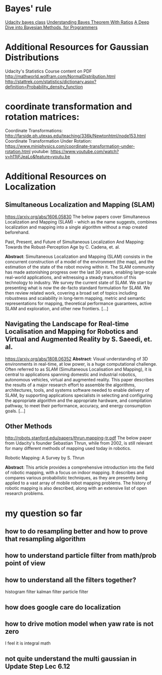 # Bayes' rule
[Udacity bayes class](https://classroom.udacity.com/courses/st101/lessons/48703346/concepts/483698470923)
[Understanding Bayes Theorem With Ratios](https://betterexplained.com/articles/understanding-bayes-theorem-with-ratios/)
[A Deep Dive into Bayesian Methods, for Programmers](http://greenteapress.com/wp/think-bayes/)

# Additional Resources for Gaussian Distributions
Udacity's Statistics Course content on PDF
http://mathworld.wolfram.com/NormalDistribution.html
http://stattrek.com/statistics/dictionary.aspx?definition=Probability_density_function

# coordinate transformation and rotation matrices:
Coordinate Transformations: http://farside.ph.utexas.edu/teaching/336k/Newtonhtml/node153.html
Coordinate Transformation Under Rotation: https://www.miniphysics.com/coordinate-transformation-under-rotation.html
youtube: https://www.youtube.com/watch?v=h11ljFJeaLo&feature=youtu.be


# Additional Resources on Localization
## Simultaneous Localization and Mapping (SLAM)
https://arxiv.org/abs/1606.05830
The below papers cover Simultaneous Localization and Mapping (SLAM) - which as the name suggests, combines localization and mapping into a single algorithm without a map created beforehand.

Past, Present, and Future of Simultaneous Localization And Mapping: Towards the Robust-Perception Age by C. Cadena, et. al.

**Abstract**: Simultaneous Localization and Mapping (SLAM) consists in the concurrent construction of a model of the environment (the map), and the estimation of the state of the robot moving within it. The SLAM community has made astonishing progress over the last 30 years, enabling large-scale real-world applications, and witnessing a steady transition of this technology to industry. We survey the current state of SLAM. We start by presenting what is now the de-facto standard formulation for SLAM. We then review related work, covering a broad set of topics including robustness and scalability in long-term mapping, metric and semantic representations for mapping, theoretical performance guarantees, active SLAM and exploration, and other new frontiers. [...]

## Navigating the Landscape for Real-time Localisation and Mapping for Robotics and Virtual and Augmented Reality by S. Saeedi, et. al.
https://arxiv.org/abs/1808.06352
**Abstract**: Visual understanding of 3D environments in real-time, at low power, is a huge computational challenge. Often referred to as SLAM (Simultaneous Localisation and Mapping), it is central to applications spanning domestic and industrial robotics, autonomous vehicles, virtual and augmented reality. This paper describes the results of a major research effort to assemble the algorithms, architectures, tools, and systems software needed to enable delivery of SLAM, by supporting applications specialists in selecting and configuring the appropriate algorithm and the appropriate hardware, and compilation pathway, to meet their performance, accuracy, and energy consumption goals. [...]

## Other Methods
http://robots.stanford.edu/papers/thrun.mapping-tr.pdf
The below paper from Udacity's founder Sebastian Thrun, while from 2002, is still relevant for many different methods of mapping used today in robotics.

Robotic Mapping: A Survey by S. Thrun

**Abstract**: This article provides a comprehensive introduction into the field of robotic mapping, with a focus on indoor mapping. It describes and compares various probabilistic techniques, as they are presently being applied to a vast array of mobile robot mapping problems. The history of robotic mapping is also described, along with an extensive list of open research problems.

# my question so far

## how to do resampling better and how to prove that resampling algorithm

## how to understand particle filter from math/prob point of view

## how to understand all the filters together?
histogram  filter
kalman filter
particle filter

## how does google care do localization
## how to drive motion model when yaw rate is not zero
I feel it is integral math
## not quite understand the multi gaussian in Update Step Lec 6.12
